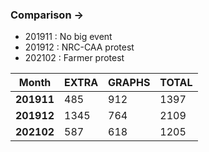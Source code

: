 ### Comparison ->

* 201911 : No big event
* 201912 : NRC-CAA protest
* 202102 : Farmer protest


Month   |	EXTRA   |	GRAPHS  |	TOTAL	|
--------|---------|---------|-------|
**201911**	|   485	  |   912	  | 1397	|
**201912**	|   1345	|   764	  | 2109	|
**202102**	|   587	  |   618	  | 1205	|







